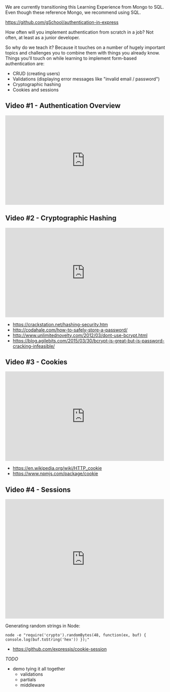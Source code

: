 <div class="alert alert-info">
  We are currently transitioning this Learning Experience from Mongo to SQL.  Even though these reference Mongo, we recommend using SQL.
</div>

https://github.com/gSchool/authentication-in-express

How often will you implement authentication from scratch in a job?  Not often, at least as a junior developer.

So why do we teach it?  Because it touches on a number of hugely important topics and challenges you to combine them with things you already know.  Things you'll touch on while learning to implement form-based authentication are:

- CRUD (creating users)
- Validations (displaying error messages like "invalid email / password")
- Cryptographic hashing
- Cookies and sessions

## Video #1 - Authentication Overview

<iframe src="https://player.vimeo.com/video/141225092?byline=0&portrait=0" width="500" height="281" frameborder="0" webkitallowfullscreen mozallowfullscreen allowfullscreen></iframe>

## Video #2 - Cryptographic Hashing

<iframe src="https://player.vimeo.com/video/141284905?byline=0&portrait=0" width="500" height="281" frameborder="0" webkitallowfullscreen mozallowfullscreen allowfullscreen></iframe>

- https://crackstation.net/hashing-security.htm
- http://codahale.com/how-to-safely-store-a-password/
- http://www.unlimitednovelty.com/2012/03/dont-use-bcrypt.html
- https://blog.agilebits.com/2015/03/30/bcrypt-is-great-but-is-password-cracking-infeasible/

## Video #3 - Cookies

<iframe src="https://player.vimeo.com/video/141304889?byline=0&portrait=0" width="500" height="281" frameborder="0" webkitallowfullscreen mozallowfullscreen allowfullscreen></iframe>

- https://en.wikipedia.org/wiki/HTTP_cookie
- https://www.npmjs.com/package/cookie

## Video #4 - Sessions

<iframe src="https://player.vimeo.com/video/141306923?byline=0&portrait=0" width="500" height="375" frameborder="0" webkitallowfullscreen mozallowfullscreen allowfullscreen></iframe>

Generating random strings in Node:

```
node -e "require('crypto').randomBytes(48, function(ex, buf) { console.log(buf.toString('hex')) });"
```

- https://github.com/expressjs/cookie-session

*TODO*

- demo tying it all together
  - validations
  - partials
  - middleware
